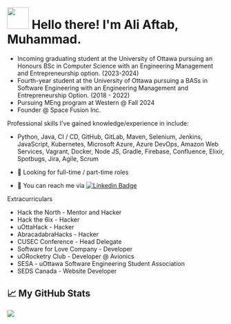 <!-- Text -->


# <img src="https://raw.githubusercontent.com/MartinHeinz/MartinHeinz/master/wave.gif" width="50px"> Hello there! I'm Ali Aftab, Muhammad.

- Incoming graduating student at the University of Ottawa pursuing an Honours BSc in Computer Science with an Engineering Management and Entrepreneurship option. (2023-2024)
- Fourth-year student at the University of Ottawa pursuing a BASs in Software Engineering with an Engineering Management and Entrepreneurship Option. (2018 - 2022)
- Pursuing MEng program at Western @ Fall 2024
- Founder @ Space Fusion Inc. 

Professional skills I've gained knowledge/experience in include:
- Python, Java, CI / CD, GitHub, GitLab, Maven, Selenium, Jenkins, JavaScript, Kubernetes, Microsoft Azure, Azure DevOps, Amazon Web Services, Vagrant, Docker, Node JS, Gradle, Firebase, Confluence, Elixir, Spotbugs, Jira, Agile, Scrum

- 🙋 Looking for full-time / part-time roles
- 💬 You can reach me via [![Linkedin Badge](https://img.shields.io/badge/-Ali-blue?style=flat-square&logo=Linkedin&logoColor=white&link=https://www.linkedin.com/in/ali-aftab-muhammad/)](https://www.linkedin.com/in/ali-aftab-muhammad/)

Extracurriculars
- Hack the North - Mentor and Hacker 
- Hack the 6ix - Hacker 
- uOttaHack - Hacker
- AbracadabraHacks - Hacker 
- CUSEC Conference - Head Delegate
- Software for Love Company - Developer
- uORocketry Club - Developer @ Avionics
- SESA - uOttawa Software Engineering Student Association
- SEDS Canada - Website Developer

## &#x1f4c8; My GitHub Stats

<img align="center" src="https://github-readme-stats-sigma-five.vercel.app/api/?username=Renfrew100&theme=dark&hide=stars"/>
<br/>


